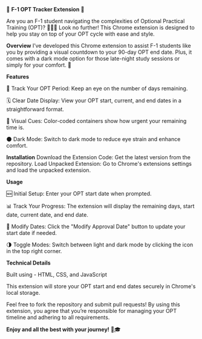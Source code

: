 🚀 **F-1 OPT Tracker Extension** 🚀

Are you an F-1 student navigating the complexities of Optional Practical Training (OPT)? 🧑‍🎓🌟 Look no further! This Chrome extension is designed to help you stay on top of your OPT cycle with ease and style.

**Overview**
I’ve developed this Chrome extension to assist F-1 students like you by providing a visual countdown to your 90-day OPT end date. Plus, it comes with a dark mode option for those late-night study sessions or simply for your comfort. 🌙

**Features**

📅 Track Your OPT Period: Keep an eye on the number of days remaining.

🗓️ Clear Date Display: View your OPT start, current, and end dates in a straightforward format.

🚦 Visual Cues: Color-coded containers show how urgent your remaining time is.

🌑 Dark Mode: Switch to dark mode to reduce eye strain and enhance comfort.

**Installation**
Download the Extension Code: Get the latest version from the repository.
Load Unpacked Extension: Go to Chrome's extensions settings and load the unpacked extension.

**Usage**

🆕 Initial Setup: Enter your OPT start date when prompted.

📊 Track Your Progress: The extension will display the remaining days, start date, current date, and end date.

🔄 Modify Dates: Click the "Modify Approval Date" button to update your start date if needed.

🌗 Toggle Modes: Switch between light and dark mode by clicking the icon in the top right corner.

**Technical Details**

Built using 
      - HTML,
      CSS, and 
      JavaScript

This extension will store your OPT start and end dates securely in Chrome's local storage.

Feel free to fork the repository and submit pull requests! By using this extension, you agree that you’re responsible for managing your OPT timeline and adhering to all requirements.

**Enjoy and all the best with your journey!** 🌟🎓
